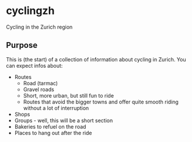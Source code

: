 cyclingzh
=========

Cycling in the Zurich region

Purpose
-------
This is (the start) of a collection of information about cycling in Zurich. You can expect infos about:
- Routes
  - Road (tarmac)
  - Gravel roads
  - Short, more urban, but still fun to ride
  - Routes that avoid the bigger towns and offer quite smooth riding without a lot of interruption
- Shops
- Groups - well, this will be a short section
- Bakeries to refuel on the road
- Places to hang out after the ride
